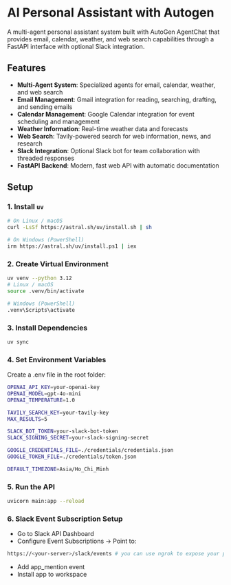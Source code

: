 # AI Personal Assistant with Autogen

A multi-agent personal assistant system built with AutoGen AgentChat that provides email, calendar, weather, and web search capabilities through a FastAPI interface with optional Slack integration.

## Features

- **Multi-Agent System**: Specialized agents for email, calendar, weather, and web search
- **Email Management**: Gmail integration for reading, searching, drafting, and sending emails
- **Calendar Management**: Google Calendar integration for event scheduling and management
- **Weather Information**: Real-time weather data and forecasts
- **Web Search**: Tavily-powered search for web information, news, and research
- **Slack Integration**: Optional Slack bot for team collaboration with threaded responses
- **FastAPI Backend**: Modern, fast web API with automatic documentation

## Setup

### 1. Install `uv`
```bash
# On Linux / macOS
curl -LsSf https://astral.sh/uv/install.sh | sh

# On Windows (PowerShell)
irm https://astral.sh/uv/install.ps1 | iex
```

### 2. Create Virtual Environment
```bash
uv venv --python 3.12
# Linux / macOS
source .venv/bin/activate

# Windows (PowerShell)
.venv\Scripts\activate
```

### 3. Install Dependencies
```bash
uv sync
```

### 4. Set Environment Variables
Create a .env file in the root folder:
```bash
OPENAI_API_KEY=your-openai-key
OPENAI_MODEL=gpt-4o-mini
OPENAI_TEMPERATURE=1.0

TAVILY_SEARCH_KEY=your-tavily-key
MAX_RESULTS=5

SLACK_BOT_TOKEN=your-slack-bot-token
SLACK_SIGNING_SECRET=your-slack-signing-secret

GOOGLE_CREDENTIALS_FILE=./credentials/credentials.json
GOOGLE_TOKEN_FILE=./credentials/token.json

DEFAULT_TIMEZONE=Asia/Ho_Chi_Minh
```

### 5. Run the API

```bash
uvicorn main:app --reload
```

### 6. Slack Event Subscription Setup
- Go to Slack API Dashboard
- Configure Event Subscriptions → Point to:
```bash
https://<your-server>/slack/events # you can use ngrok to expose your port
```
- Add app_mention event
- Install app to workspace